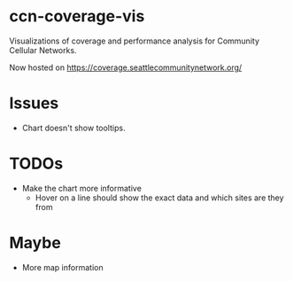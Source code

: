 # ccn-coverage-vis

Visualizations of coverage and performance analysis for Community Cellular Networks.

Now hosted on https://coverage.seattlecommunitynetwork.org/

# Issues
- Chart doesn't show tooltips. 

# TODOs
- Make the chart more informative
  - Hover on a line should show the exact data and which sites are they from

# Maybe
- More map information
